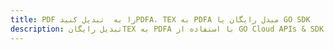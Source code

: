 ---title: PDF را به  تبدیل کنیدPDFA، TEX به PDFA مبدل رایگان یا GO SDKdescription: تبدیل رایگانTEX به PDFA با استفاده از GO Cloud APIs & SDK همچنین اسناد PDF را در Cloud ایجاد، ویرایش و رندر کنید.---